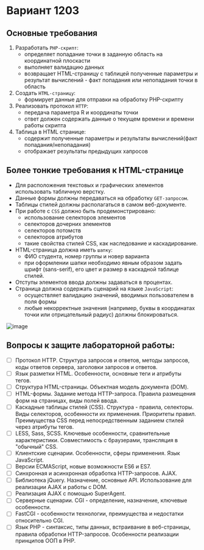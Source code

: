 # Вариант 1203
## Основные требования
1. Разработать `PHP-скрипт`:
   - определяет попадание точки в заданную область на координатной плоскасти
   - выполняет валидацию данных
   - возвращает HTML-страницу с таблицей полученные параметры и результат вычислений - факт попадания или непопадания точки в область
2. Создать `HTML-страницу`:
   - формирует данные для отправки на обработку PHP-скрипту
3. Реализовать протокол `HTTP`:
   - передача параметра R и координаты точки
   - ответ должен содержать данные о текущем времени и времени работы скрипта
4. Таблица в HTML странице:
   - содержит полученные параметры и результаты вычислений(факт попадания/непопадания) 
   - отображает результаты предыдущих хапросов 

## Более тонкие требования к HTML-странице
- Для расположения текстовых и графических элементов использовать табличную верстку.
- Данные формы должны передаваться на обработку `GET-запросом`.
- Таблицы стилей должны располагаться в самом веб-документе.
- При работе с `CSS` должно быть продемонстрировано:
   - использование селекторов элементов
   - селекторов дочерних элементов
   - селекторов потомств
   - селекторов атрибутов
   - такие свойства стилей CSS, как наследование и каскадирование.
- HTML-страница должна иметь `шапку`:
  - ФИО студента, номер группы и новер варианта
  - при оформлении шапки необходимо явным образом задать шрифт (sans-serif), его цвет и размер в каскадной таблице стилей.
- Отступы элементов ввода должны задаваться в процентах.
- Страница должна содержать сценарий на языке `JavaScript`:
  - осуществляет валидацию значений, вводимых пользователем в поля формы
  - любые некорректные значения (например, буквы в координатах точки или отрицательный радиус) должны блокироваться.

![image](https://github.com/deadgittt/WEB_ITMO/assets/90199241/2fcbc4ba-3c4a-4d9b-a8b4-45000662f7fe)


## Вопросы к защите лабораторной работы:

- [ ] Протокол HTTP. Структура запросов и ответов, методы запросов, коды ответов сервера, заголовки запросов и ответов.
- [ ] Язык разметки HTML. Особенности, основные теги и атрибуты тегов.
- [ ] Структура HTML-страницы. Объектная модель документа (DOM).
- [ ] HTML-формы. Задание метода HTTP-запроса. Правила размещения форм на страницах, виды полей ввода.
- [ ] Каскадные таблицы стилей (CSS). Структура - правила, селекторы. Виды селекторов, особенности их применения. Приоритеты правил. Преимущества CSS перед непосредственным заданием стилей через атрибуты тегов.
- [ ] LESS, Sass, SCSS. Ключевые особенности, сравнительные характеристики. Совместимость с браузерами, трансляция в "обычный" CSS.
- [ ] Клиентские сценарии. Особенности, сферы применения. Язык JavaScript.
- [ ] Версии ECMAScript, новые возможности ES6 и ES7.
- [ ] Синхронная и асинхронная обработка HTTP-запросов. AJAX.
- [ ] Библиотека jQuery. Назначение, основные API. Использование для реализации AJAX и работы с DOM.
- [ ] Реализация AJAX с помощью SuperAgent.
- [ ] Серверные сценарии. CGI - определение, назначение, ключевые особенности.
- [ ] FastCGI - особенности технологии, преимущества и недостатки относительно CGI.
- [ ] Язык PHP - синтаксис, типы данных, встраивание в веб-страницы, правила обработки HTTP-запросов. Особенности реализации принципов ООП в PHP.
